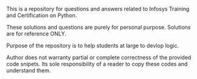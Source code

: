 This is a repository for questions and answers related to Infosys Training and Certification on Python. 

These solutions and questions are purely for personal purpose.
Solutions are for reference ONLY.

Purpose of the repository is to help students at large to devlop logic.

Author does not warranty partial or complete correctness of the provided code snipets.
Its sole responsibility of a reader to copy these codes and understand them.

